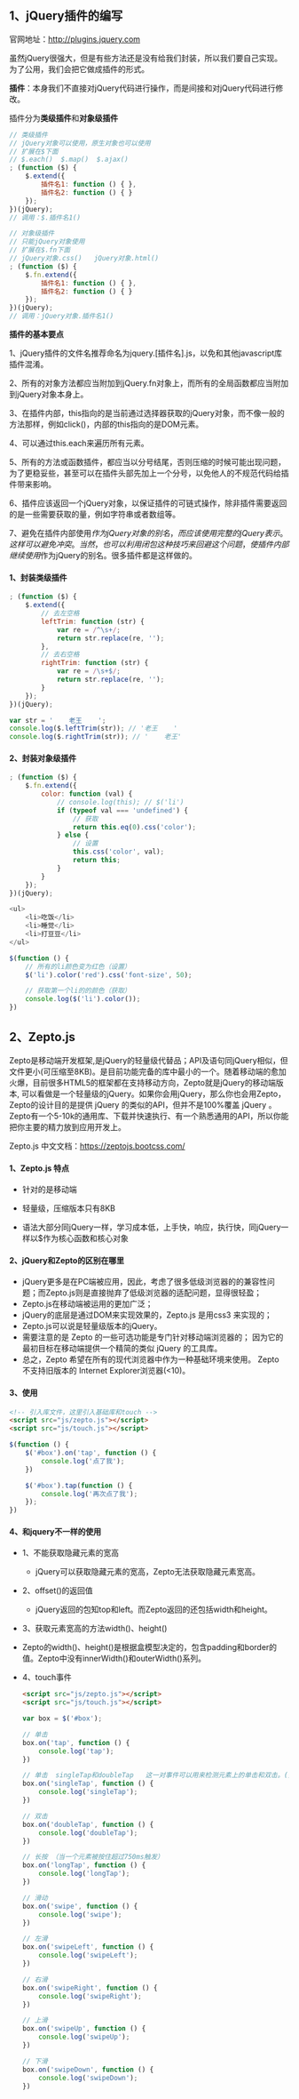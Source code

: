 ## 1、jQuery插件的编写

官网地址：http://plugins.jquery.com

虽然jQuery很强大，但是有些方法还是没有给我们封装，所以我们要自己实现。为了公用，我们会把它做成插件的形式。

**插件**：本身我们不直接对jQuery代码进行操作，而是间接和对jQuery代码进行修改。

插件分为**类级插件**和**对象级插件**

```js
// 类级插件
// jQuery对象可以使用，原生对象也可以使用
// 扩展在$下面
// $.each()  $.map()  $.ajax()
; (function ($) {
    $.extend({
        插件名1: function () { },
        插件名2: function () { }
    });
})(jQuery);
// 调用：$.插件名1()
```

```js
// 对象级插件
// 只能jQuery对象使用
// 扩展在$.fn下面
// jQuery对象.css()   jQuery对象.html()
; (function ($) {
    $.fn.extend({
        插件名1: function () { },
        插件名2: function () { }
    });
})(jQuery);
// 调用：jQuery对象.插件名1()
```

**插件的基本要点**

1、jQuery插件的文件名推荐命名为jquery.[插件名].js，以免和其他javascript库插件混淆。

2、所有的对象方法都应当附加到jQuery.fn对象上，而所有的全局函数都应当附加到jQuery对象本身上。

3、在插件内部，this指向的是当前通过选择器获取的jQuery对象，而不像一般的方法那样，例如click()，内部的this指向的是DOM元素。

4、可以通过this.each来遍历所有元素。

5、所有的方法或函数插件，都应当以分号结尾，否则压缩的时候可能出现问题，为了更稳妥些，甚至可以在插件头部先加上一个分号，以免他人的不规范代码给插件带来影响。

6、插件应该返回一个jQuery对象，以保证插件的可链式操作，除非插件需要返回的是一些需要获取的量，例如字符串或者数组等。

7、避免在插件内部使用$作为jQuery对象的别名，而应该使用完整的jQuery表示。这样可以避免冲突。当然，也可以利用闭包这种技巧来回避这个问题，使插件内部继续使用$作为jQuery的别名。很多插件都是这样做的。

#### 1、封装类级插件

```js
; (function ($) {
    $.extend({
        // 去左空格
        leftTrim: function (str) {
            var re = /^\s+/;
            return str.replace(re, '');
        },
        // 去右空格
        rightTrim: function (str) {
            var re = /\s+$/;
            return str.replace(re, '');
        }
    });
})(jQuery);
```

```js
var str = '    老王    ';
console.log($.leftTrim(str)); // '老王    '
console.log($.rightTrim(str)); // '    老王'
```

#### 2、封装对象级插件

```js
; (function ($) {
    $.fn.extend({
        color: function (val) {
            // console.log(this); // $('li')
            if (typeof val === 'undefined') {
                // 获取
                return this.eq(0).css('color');
            } else {
                // 设置
                this.css('color', val);
                return this;
            }
        }
    });
})(jQuery);
```

```js
<ul>
    <li>吃饭</li>
    <li>睡觉</li>
    <li>打豆豆</li>
</ul>

$(function () {
    // 所有的li颜色变为红色（设置）
    $('li').color('red').css('font-size', 50);

    // 获取第一个li的的颜色（获取）
    console.log($('li').color());
})
```

## 2、Zepto.js

Zepto是移动端开发框架,是jQuery的轻量级代替品；API及语句同jQuery相似，但文件更小(可压缩至8KB)。是目前功能完备的库中最小的一个。随着移动端的愈加火爆，目前很多HTML5的框架都在支持移动方向，Zepto就是jQuery的移动端版本, 可以看做是一个轻量级的jQuery。如果你会用jQuery，那么你也会用Zepto，Zepto的设计目的是提供 jQuery 的类似的API，但并不是100%覆盖 jQuery 。Zepto有一个5-10k的通用库、下载并快速执行、有一个熟悉通用的API，所以你能把你主要的精力放到应用开发上。

Zepto.js 中文文档：https://zeptojs.bootcss.com/

#### 1、Zepto.js 特点

- 针对的是移动端

- 轻量级，压缩版本只有8KB

- 语法大部分同jQuery一样，学习成本低，上手快，响应，执行快，同jQuery一样以$作为核心函数和核心对象

#### 2、jQuery和Zepto的区别在哪里

- jQuery更多是在PC端被应用，因此，考虑了很多低级浏览器的的兼容性问题；而Zepto.js则是直接抛弃了低级浏览器的适配问题，显得很轻盈；
- Zepto.js在移动端被运用的更加广泛；
- jQuery的底层是通过DOM来实现效果的，Zepto.js 是用css3 来实现的；
- Zepto.js可以说是轻量级版本的jQuery。
- 需要注意的是 Zepto 的一些可选功能是专门针对移动端浏览器的； 因为它的最初目标在移动端提供一个精简的类似 jQuery 的工具库。
- 总之，Zepto 希望在所有的现代浏览器中作为一种基础环境来使用。 Zepto 不支持旧版本的 Internet Explorer浏览器(<10)。

#### 3、使用

```html
<!-- 引入库文件，这里引入基础库和touch -->
<script src="js/zepto.js"></script>
<script src="js/touch.js"></script>
```

```js
$(function () {
    $('#box').on('tap', function () {
        console.log('点了我');
    })

    $('#box').tap(function () {
        console.log('再次点了我');
    });
})
```

#### 4、和jquery不一样的使用

- 1、不能获取隐藏元素的宽高
  - jQuery可以获取隐藏元素的宽高，Zepto无法获取隐藏元素宽高。



- 2、offset()的返回值
  - jQuery返回的包知top和left。而Zepto返回的还包括width和height。

 

- 3、获取元素宽高的方法width()、height()
  
- Zepto的width()、height()是根据盒模型决定的，包含padding和border的值。Zepto中没有innerWidth()和outerWidth()系列。
  
- 4、touch事件

  ```html
  <script src="js/zepto.js"></script>
  <script src="js/touch.js"></script>
  ```

  ```js
  var box = $('#box');
  
  // 单击
  box.on('tap', function () {
      console.log('tap');
  })
  
  // 单击  singleTap和doubleTap   这一对事件可以用来检测元素上的单击和双击。(如果你不需要检测单击、双击，使用 tap 代替)
  box.on('singleTap', function () {
      console.log('singleTap');
  })
  
  // 双击
  box.on('doubleTap', function () {
      console.log('doubleTap');
  })
  
  // 长按 （当一个元素被按住超过750ms触发）
  box.on('longTap', function () {
      console.log('longTap');
  })
  
  // 滑动
  box.on('swipe', function () {
      console.log('swipe');
  })
  
  // 左滑
  box.on('swipeLeft', function () {
      console.log('swipeLeft');
  })
  
  // 右滑
  box.on('swipeRight', function () {
      console.log('swipeRight');
  })
  
  // 上滑
  box.on('swipeUp', function () {
      console.log('swipeUp');
  })
  
  // 下滑
  box.on('swipeDown', function () {
      console.log('swipeDown');
  })
  ```
  
  

